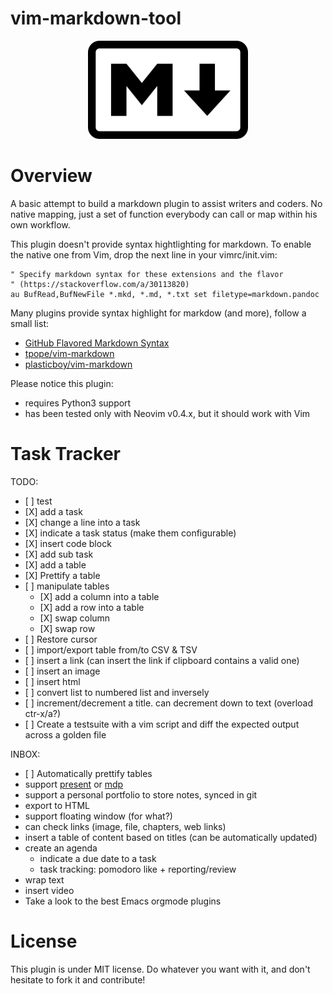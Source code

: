 # vim-markdown-tool

<p align="center">
  <img width="256" height="157" src="./icon.png">
</p>

# Overview

A basic attempt to build a markdown plugin to assist writers and coders. No
native mapping, just a set of function everybody can call or map within his
own workflow.

This plugin doesn't provide syntax hightlighting for markdown. To enable the
native one from Vim, drop the next line in your vimrc/init.vim:

```vim
" Specify markdown syntax for these extensions and the flavor
" (https://stackoverflow.com/a/30113820)
au BufRead,BufNewFile *.mkd, *.md, *.txt set filetype=markdown.pandoc
```

Many plugins provide syntax highlight for markdow (and more), follow a small list:
- [GitHub Flavored Markdown Syntax](https://github.com/rhysd/vim-gfm-syntax)
- [tpope/vim-markdown](https://github.com/tpope/vim-markdown)
- [plasticboy/vim-markdown](https://github.com/plasticboy/vim-markdown)

Please notice this plugin:
- requires Python3 support
- has been tested only with Neovim v0.4.x, but it should work with Vim

# Task Tracker

TODO:
- [ ] test
- [X] add a task
- [X] change a line into a task
- [X] indicate a task status (make them configurable)
- [X] insert code block
- [X] add sub task
- [X] add a table
- [X] Prettify a table
- [ ] manipulate tables
    - [X] add a column into a table
    - [X] add a row into a table
    - [X] swap column
    - [X] swap row
- [ ] Restore cursor
- [ ] import/export table from/to CSV & TSV
- [ ] insert a link (can insert the link if clipboard contains a valid one)
- [ ] insert an image
- [ ] insert html
- [ ] convert list to numbered list and inversely
- [ ] increment/decrement a title. can decrement down to text (overload ctr-x/a?)
- [ ] Create a testsuite with a vim script and diff the expected output across
      a golden file

INBOX:

- [ ] Automatically prettify tables
- support [present](https://github.com/vinayak-mehta/present) or
  [mdp](https://github.com/visit1985/mdp)
- support a personal portfolio to store notes, synced in git
- export to HTML
- support floating window (for what?)
- can check links (image, file, chapters, web links)
- insert a table of content based on titles (can be automatically updated)
- create an agenda
    - indicate a due date to a task
    - task tracking: pomodoro like + reporting/review
- wrap text
- insert video
- Take a look to the best Emacs orgmode plugins

# License

This plugin is under MIT license. Do whatever you want with it, and don't
hesitate to fork it and contribute!

